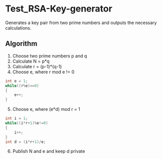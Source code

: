 # Test_RSA-Key-generator
Generates a key pair from two prime numbers and outputs the necessary calculations.

## Algorithm
1. Choose two prime numbers p and q
2. Calculate N = p*q
3. Calculate r = (p-1)*(q-1)
4. Choose e, where r mod e != 0

```C
int e = 1;
while((r%e)==0)
{
    e++;
}
```
5. Choose e, where (e\*d) mod r = 1
```C
int i = 1;
while((i*r+1)%e!=0)
{
    i++;
}
int d = (i*r+1)/e;
```
6. Publish N and e and keep d private
